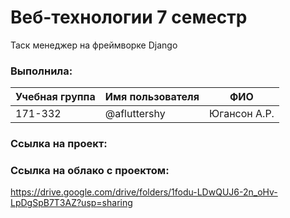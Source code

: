 # Веб-технологии 7 семестр
Таск менеджер на фреймворке Django

### Выполнила:
| Учебная группа | Имя пользователя | ФИО |
|----------------|---------------------|----------------------|
| 171-332     | @afluttershy | Югансон А.Р. |

### Ссылка на проект:

### Ссылка на облако с проектом:
https://drive.google.com/drive/folders/1fodu-LDwQUJ6-2n_oHv-LpDgSpB7T3AZ?usp=sharing
